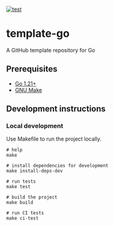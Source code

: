 [![test](https://github.com/ks6088ts/template-go/actions/workflows/test.yaml/badge.svg?branch=main)](https://github.com/ks6088ts/template-go/actions/workflows/test.yaml?query=branch%3Amain)

# template-go

A GitHub template repository for Go

## Prerequisites

- [Go 1.21+](https://go.dev/doc/install)
- [GNU Make](https://www.gnu.org/software/make/)

## Development instructions

### Local development

Use Makefile to run the project locally.

```shell
# help
make

# install dependencies for development
make install-deps-dev

# run tests
make test

# build the project
make build

# run CI tests
make ci-test
```
